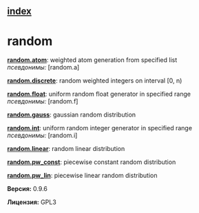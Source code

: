[index](index.html) 
---

# random




[**random.atom**](random.atom.html): weighted atom generation from specified list <br>
_псевдонимы:_ \[random.a\]


[**random.discrete**](random.discrete.html): random weighted integers on interval [0, n) 

[**random.float**](random.float.html): uniform random float generator in specified range <br>
_псевдонимы:_ \[random.f\]


[**random.gauss**](random.gauss.html): gaussian random distribution 

[**random.int**](random.int.html): uniform random integer generator in specified range <br>
_псевдонимы:_ \[random.i\]


[**random.linear**](random.linear.html): random linear distribution 

[**random.pw_const**](random.pw_const.html): piecewise constant random distribution 

[**random.pw_lin**](random.pw_lin.html): piecewise linear random distribution 


**Версия:** 0.9.6

**Лицензия:** GPL3
